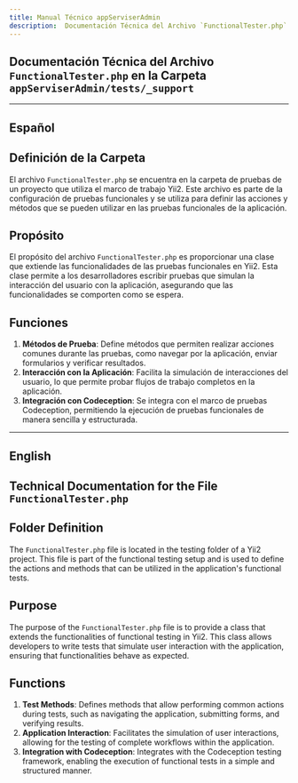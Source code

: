 ```yaml
---
title: Manual Técnico appServiserAdmin
description:  Documentación Técnica del Archivo `FunctionalTester.php`
---
```


## Documentación Técnica del Archivo `FunctionalTester.php` en la Carpeta `appServiserAdmin/tests/_support`

---

## Español

## Definición de la Carpeta
El archivo `FunctionalTester.php` se encuentra en la carpeta de pruebas de un proyecto que utiliza el marco de trabajo Yii2. Este archivo es parte de la configuración de pruebas funcionales y se utiliza para definir las acciones y métodos que se pueden utilizar en las pruebas funcionales de la aplicación.

## Propósito
El propósito del archivo `FunctionalTester.php` es proporcionar una clase que extiende las funcionalidades de las pruebas funcionales en Yii2. Esta clase permite a los desarrolladores escribir pruebas que simulan la interacción del usuario con la aplicación, asegurando que las funcionalidades se comporten como se espera.

## Funciones
1. **Métodos de Prueba**: Define métodos que permiten realizar acciones comunes durante las pruebas, como navegar por la aplicación, enviar formularios y verificar resultados.
2. **Interacción con la Aplicación**: Facilita la simulación de interacciones del usuario, lo que permite probar flujos de trabajo completos en la aplicación.
3. **Integración con Codeception**: Se integra con el marco de pruebas Codeception, permitiendo la ejecución de pruebas funcionales de manera sencilla y estructurada.

---

## English

## Technical Documentation for the File `FunctionalTester.php`

## Folder Definition
The `FunctionalTester.php` file is located in the testing folder of a Yii2 project. This file is part of the functional testing setup and is used to define the actions and methods that can be utilized in the application's functional tests.

## Purpose
The purpose of the `FunctionalTester.php` file is to provide a class that extends the functionalities of functional testing in Yii2. This class allows developers to write tests that simulate user interaction with the application, ensuring that functionalities behave as expected.

## Functions
1. **Test Methods**: Defines methods that allow performing common actions during tests, such as navigating the application, submitting forms, and verifying results.
2. **Application Interaction**: Facilitates the simulation of user interactions, allowing for the testing of complete workflows within the application.
3. **Integration with Codeception**: Integrates with the Codeception testing framework, enabling the execution of functional tests in a simple and structured manner.